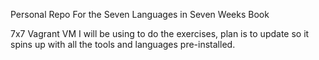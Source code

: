 Personal Repo For the Seven Languages in Seven Weeks Book

7x7 Vagrant VM I will be using to do the exercises, plan is to update so it spins up with all the tools and languages pre-installed.

